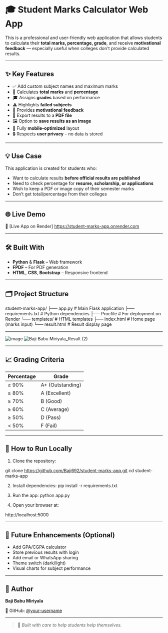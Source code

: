 # 🎓 Student Marks Calculator Web App

This is a professional and user-friendly web application that allows students to calculate their **total marks, percentage, grade**, and receive **motivational feedback** — especially useful when colleges don't provide calculated results.

---

## ✨ Key Features

- ✅ Add custom subject names and maximum marks
- 🧮 Calculates **total marks** and **percentage**
- 🎓 Assigns **grades** based on performance
- ⚠️ Highlights **failed subjects**
- 💬 Provides **motivational feedback**
- 📄 Export results to a **PDF file**
- 🖼️ Option to **save results as an image**
- 📱 Fully **mobile-optimized** layout
- 🔒 Respects **user privacy** – no data is stored

---

## 💡 Use Case

This application is created for students who:

- Want to calculate results **before official results are published**
- Need to check percentage for **resume, scholarship, or applications**
- Wish to keep a PDF or image copy of their semester marks
- Don’t get total/percentage from their colleges

---

## 🌐 Live Demo

🔗 [Live App on Render] https://student-marks-app.onrender.com  


---

## 🛠️ Built With

- **Python** & **Flask** – Web framework
- **FPDF** – For PDF generation
- **HTML**, **CSS**, **Bootstrap** – Responsive frontend

---

## 🗂️ Project Structure

student-marks-app/
├── app.py # Main Flask application
├── requirements.txt # Python dependencies
├── Procfile # For deployment on Render
└── templates/ # HTML templates
├── index.html # Home page (marks input)
└── result.html # Result display page


---

![image](https://github.com/user-attachments/assets/e2c0c932-8650-4fe9-91e6-00e99ef2a324)
![Baji Babu Miriyala_Result (2)](https://github.com/user-attachments/assets/933ab56d-685c-4873-8c79-b7bba5e48900)


---

## 📈 Grading Criteria

| Percentage | Grade           |
|------------|------------------|
| ≥ 90%      | A+ (Outstanding) |
| ≥ 80%      | A (Excellent)    |
| ≥ 70%      | B (Good)         |
| ≥ 60%      | C (Average)      |
| ≥ 50%      | D (Pass)         |
| < 50%      | F (Fail)         |

---

## 🔧 How to Run Locally

1. Clone the repository:

git clone https://github.com/Baji692/student-marks-app.git
cd student-marks-app



2. Install dependencies:
pip install -r requirements.txt


3. Run the app:
python app.py


4. Open your browser at:

http://localhost:5000



---

## 🧠 Future Enhancements (Optional)

- Add GPA/CGPA calculator
- Store previous results with login
- Add email or WhatsApp sharing
- Theme switch (dark/light)
- Visual charts for subject performance

---

## 👤 Author

**Baji Babu Miriyala**  
 
🔗 GitHub: [@your-username](https://github.com/Baji692)

---

> 💬 _Built with care to help students help themselves._


